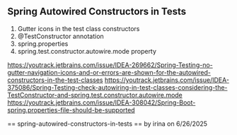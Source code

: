 ## Spring Autowired Constructors in Tests

1. Gutter icons in the test class constructors 
2. @TestConstructor annotation
3. spring.properties
4. spring.test.constructor.autowire.mode property

https://youtrack.jetbrains.com/issue/IDEA-269662/Spring-Testing-no-gutter-navigation-icons-and-or-errors-are-shown-for-the-autowired-constructors-in-the-test-classes
https://youtrack.jetbrains.com/issue/IDEA-375086/Spring-Testing-check-autowiring-in-test-classes-considering-the-TestConstructor-and-spring.test.constructor.autowire.mode
https://youtrack.jetbrains.com/issue/IDEA-308042/Spring-Boot-spring.properties-file-should-be-supported


== spring-autowired-constructors-in-tests
== by irina on 6/26/2025

   
 